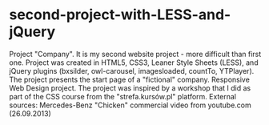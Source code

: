 # second-project-with-LESS-and-jQuery

Project "Company".
It is my second website project - more difficult than first one. 
Project was created in HTML5, CSS3, Leaner Style Sheets (LESS), and jQuery plugins (bxsilder, owl-carousel, imagesloaded, countTo, YTPlayer).
The project presents the start page of a "fictional" company.
Responsive Web Design project.
The project was inspired by a workshop that I did as part of the CSS course from the "strefa.kursów.pl" platform.
External sources: Mercedes-Benz "Chicken" commercial video from youtube.com (26.09.2013)
